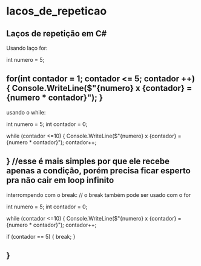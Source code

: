 # lacos_de_repeticao
Laços de repetição em C#
----------------------------------------------------
Usando laço for:

int numero = 5;

for(int contador = 1; contador <= 5; contador ++)
{
Console.WriteLine($"{numero} x {contador} = {numero * contador}");
}
----------------------------------------------------
usando o while:

int numero = 5;
int contador = 0;


while (contador <=10)
{
Console.WriteLine($"{numero} x {contador} = {numero * contador}");
contador++;

}
//esse é mais simples por que ele recebe apenas a condição, porém precisa ficar esperto pra não cair em loop infinito
---------------------------------------------------------
interrompendo com o break:
// o break também pode ser usado com o for

int numero = 5;
int contador = 0;


while (contador <=10)
{
Console.WriteLine($"{numero} x {contador} = {numero * contador}");
contador++;

if (contador == 5)
{
    break;
}

}
-------------------------------------------------------------
